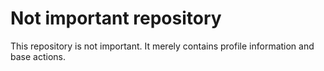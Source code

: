 # Not important repository

This repository is not important. It merely contains profile information and base actions.
